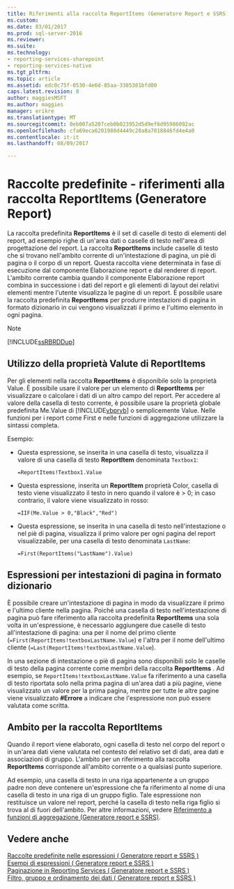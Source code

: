 ```yaml
---
title: Riferimenti alla raccolta ReportItems (Generatore Report e SSRS) | Documenti Microsoft
ms.custom: 
ms.date: 03/01/2017
ms.prod: sql-server-2016
ms.reviewer: 
ms.suite: 
ms.technology:
- reporting-services-sharepoint
- reporting-services-native
ms.tgt_pltfrm: 
ms.topic: article
ms.assetid: edc0c75f-0530-4e6d-85aa-3385301bfd00
caps.latest.revision: 8
author: maggiesMSFT
ms.author: maggies
manager: erikre
ms.translationtype: MT
ms.sourcegitcommit: 0eb007a5207ceb0b023952d5d9ef6d95986092ac
ms.openlocfilehash: cfa69eca6201980d4449c28a8a7018846fd4e4a0
ms.contentlocale: it-it
ms.lasthandoff: 08/09/2017

---
```

# <a name="built-in-collections---reportitems-collection-references-report-builder"></a>Raccolte predefinite - riferimenti alla raccolta ReportItems (Generatore Report)
  La raccolta predefinita **ReportItems** è il set di caselle di testo di elementi del report, ad esempio righe di un'area dati o caselle di testo nell'area di progettazione del report. La raccolta **ReportItems** include caselle di testo che si trovano nell'ambito corrente di un'intestazione di pagina, un piè di pagina o il corpo di un report. Questa raccolta viene determinata in fase di esecuzione dal componente Elaborazione report e dal renderer di report. L'ambito corrente cambia quando il componente Elaborazione report combina in successione i dati del report e gli elementi di layout dei relativi elementi mentre l'utente visualizza le pagine di un report. È possibile usare la raccolta predefinita **ReportItems** per produrre intestazioni di pagina in formato dizionario in cui vengono visualizzati il primo e l'ultimo elemento in ogni pagina.  
  
> [!NOTE]  
>  [!INCLUDE[ssRBRDDup](../../includes/ssrbrddup-md.md)]  
  
## <a name="using-the-reportitems-value-property"></a>Utilizzo della proprietà Valute di ReportItems  
 Per gli elementi nella raccolta **ReportItems** è disponibile solo la proprietà Value. È possibile usare il valore per un elemento di **ReportItems** per visualizzare o calcolare i dati di un altro campo del report. Per accedere al valore della casella di testo corrente, è possibile usare la proprietà globale predefinita Me.Value di [!INCLUDE[vbprvb](../../includes/vbprvb-md.md)] o semplicemente Value. Nelle funzioni per i report come First e nelle funzioni di aggregazione utilizzare la sintassi completa.  
  
 Esempio:  
  
-   Questa espressione, se inserita in una casella di testo, visualizza il valore di una casella di testo **ReportItem** denominata `Textbox1`:  
  
     `=ReportItems!Textbox1.Value`  
  
-   Questa espressione, inserita un **ReportItem** proprietà Color, casella di testo viene visualizzato il testo in nero quando il valore è > 0; in caso contrario, il valore viene visualizzato in rosso:  
  
     `=IIF(Me.Value > 0,"Black","Red")`  
  
-   Questa espressione, se inserita in una casella di testo nell'intestazione o nel piè di pagina, visualizza il primo valore per ogni pagina del report visualizzabile, per una casella di testo denominata `LastName`:  
  
     `=First(ReportItems("LastName").Value)`  
  
## <a name="dictionary-style-page-header-expressions"></a>Espressioni per intestazioni di pagina in formato dizionario  
 È possibile creare un'intestazione di pagina in modo da visualizzare il primo e l'ultimo cliente nella pagina. Poiché una casella di testo nell'intestazione di pagina può fare riferimento alla raccolta predefinita **ReportItems** una sola volta in un'espressione, è necessario aggiungere due caselle di testo all'intestazione di pagina: una per il nome del primo cliente (`=First(ReportItems!textboxLastName.Value`) e l'altra per il nome dell'ultimo cliente (`=Last(ReportItems!textboxLastName.Value`).  
  
 In una sezione di intestazione o piè di pagina sono disponibili solo le caselle di testo della pagina corrente come membri della raccolta **ReportItems** . Ad esempio, se `ReportItems!textboxLastName.Value` fa riferimento a una casella di testo riportata solo nella prima pagina di un'area dati a più pagine, viene visualizzato un valore per la prima pagina, mentre per tutte le altre pagine viene visualizzato **#Errore** a indicare che l'espressione non può essere valutata come scritta.  
  
## <a name="scope-for-the-reportitems-collection"></a>Ambito per la raccolta ReportItems  
 Quando il report viene elaborato, ogni casella di testo nel corpo del report o in un'area dati viene valutata nel contesto del relativo set di dati, area dati e associazioni di gruppo. L'ambito per un riferimento alla raccolta **ReportItems** corrisponde all'ambito corrente o a qualsiasi punto superiore.  
  
 Ad esempio, una casella di testo in una riga appartenente a un gruppo padre non deve contenere un'espressione che fa riferimento al nome di una casella di testo in una riga di un gruppo figlio. Tale espressione non restituisce un valore nel report, perché la casella di testo nella riga figlio si trova al di fuori dell'ambito. Per altre informazioni, vedere [Riferimento a funzioni di aggregazione &#40;Generatore report e SSRS&#41;](../../reporting-services/report-design/report-builder-functions-aggregate-functions-reference.md).  
  
## <a name="see-also"></a>Vedere anche  
 [Raccolte predefinite nelle espressioni &#40; Generatore report e SSRS &#41;](../../reporting-services/report-design/built-in-collections-in-expressions-report-builder.md)   
 [Esempi di espressioni &#40; Generatore report e SSRS &#41;](../../reporting-services/report-design/expression-examples-report-builder-and-ssrs.md)   
 [Paginazione in Reporting Services &#40; Generatore report e SSRS &#41;](../../reporting-services/report-design/pagination-in-reporting-services-report-builder-and-ssrs.md)   
 [Filtro, gruppo e ordinamento dei dati &#40; Generatore report e SSRS &#41;](../../reporting-services/report-design/filter-group-and-sort-data-report-builder-and-ssrs.md)  
  
  
